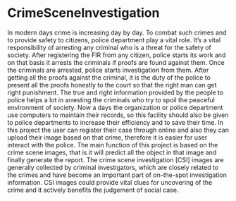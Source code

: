 # CrimeSceneInvestigation
 In modern days crime is increasing day by day. To combat such crimes and to provide safety to citizens, police department play a vital role. It’s  a vital responsibility of arresting any criminal who is a threat for the safety of society. After registering the FIR from any citizen, police starts its work and on that basis it arrests the criminals if proofs are found against them. Once the criminals are arrested, police starts investigation from them. After getting all the proofs against the criminal, it is the duty of the police to present all the proofs honestly to the court so that the right man can get right punishment. The true and right information provided by the people to police helps a lot in arresting the criminals who try to spoil the peaceful environment of society. Now a days the organization or police department use computers to maintain their records, so this facility should also be given to police departments to increase their efficiency and to save their time. 
        In this project the user can register their case through online and also they can upload their image based on that crime, therefore it is easier for user interact with the police. The main function of this project is based on the crime scene images,  that is it will predict all the object in that image and finally generate the report. The crime scene investigation [CSI] images are generally collected by criminal investigators, which are closely related to the crimes and have become an important part of on-the-spot investigation information. CSI images could provide vital clues for uncovering of the crime and it actively benefits the judgement of social case.
